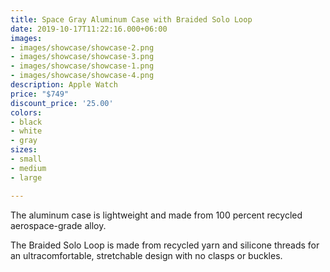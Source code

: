 ```yaml
---
title: Space Gray Aluminum Case with Braided Solo Loop
date: 2019-10-17T11:22:16.000+06:00
images:
- images/showcase/showcase-2.png
- images/showcase/showcase-3.png
- images/showcase/showcase-1.png
- images/showcase/showcase-4.png
description: Apple Watch
price: "$749"
discount_price: '25.00'
colors:
- black
- white
- gray
sizes:
- small
- medium
- large

---
```

The aluminum case is lightweight and made from 100 percent recycled aerospace-grade alloy.

The Braided Solo Loop is made from recycled yarn and silicone threads for an ultracomfortable, stretchable design with no clasps or buckles.